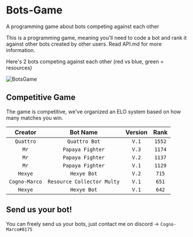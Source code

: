 # Bots-Game
A programming game about bots competing against each other

This is a programming game, meaning you'll need to code a bot and rank it against other bots created by other users.
Read API.md for more information.

Here's 2 bots competing against each other (red vs blue, green = resources)

![BotsGame](https://user-images.githubusercontent.com/22344699/174777093-8db90c47-3bb1-4a3e-b047-e61ac18d97cc.gif)


## Competitive Game

The game is competitive, we've organized an ELO system based on how many matches you win.

|    Creator    |          Bot Name          | Version |  Rank  |
|:-------------:|:--------------------------:|:-------:|:------:|
|   `Quattro`   |       `Quattro Bot`        |  `V.1`  | `1552` |
|     `Mr`      |      `Papaya Fighter`      |  `V.3`  | `1174` |
|     `Mr`      |      `Papaya Fighter`      |  `V.2`  | `1137` |
|     `Mr`      |      `Papaya Fighter`      |  `V.1`  | `1129` |
|    `Hexye`    |        `Hexye Bot`         |  `V.2`  | `715`  |
| `Cogno-Marco` | `Resource Collector Multy` |  `V.1`  | `651`  |
|    `Hexye`    |        `Hexye Bot`         |  `V.1`  | `642`  |


## Send us your bot!

You can freely send us your bots, just contact me on discord -> `Cogno-Marco#8175`
